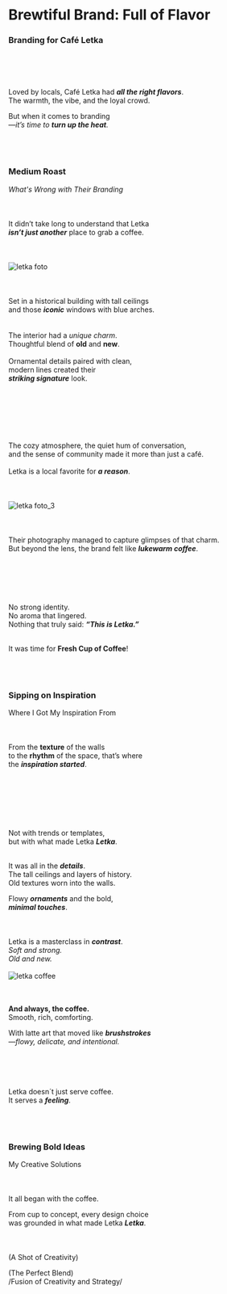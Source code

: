 # Brewtiful Brand: Full of Flavor
### Branding for Café Letka
<br><br>
<br><br>
Loved by locals, Café Letka  had _**all the right flavors**_.  
The warmth, the vibe, and the loyal crowd.  
  
But when it comes to branding  
—_it’s time to **turn up the heat**._
<br><br>
<br><br>

### Medium Roast
_What's Wrong with Their Branding_ 
<br><br>
<br><br>
It didn’t take long to understand that Letka  
_**isn’t just another**_ place to grab a coffee.
<br><br>
<br><br>
![letka foto](https://github.com/user-attachments/assets/81ae2e2e-4f4a-4044-aada-563a1d11ed68)
<br><br>
<br><br>
Set in a historical building with tall ceilings  
and those _**iconic**_ windows with blue arches.  
<br><br>
The interior had a _unique charm_.  
Thoughtful blend of **old** and **new**.
<br><br>
Ornamental details paired with clean,  
modern lines created their  
_**striking signature**_ look. 
<br><br>
<br><br> 

<br><br>  
The cozy atmosphere, the quiet hum of conversation,  
and the sense of community made it more than just a café.
<br><br> 
Letka is a local favorite for _**a reason**_.
<br><br>
<br><br> 
![letka foto_3](https://github.com/user-attachments/assets/4389c375-6198-48a1-8f54-11ba513c654b)
<br><br>
<br><br> 
Their photography managed to capture glimpses of that charm.  
But beyond the lens, the brand felt like _**lukewarm coffee**_.  

<br><br> 
<br><br>  
No strong identity.   
No aroma that lingered.   
Nothing that truly said: _**“This is Letka.”**_
<br><br>

It was time for **Fresh Cup of Coffee**!
<br><br>
<br><br>
### Sipping on Inspiration
Where I Got My Inspiration From
<br><br>
<br><br>
From the **texture** of the walls  
to the **rhythm** of the space, that’s where  
the _**inspiration started**_.
<br><br>
<br><br>
<br><br>
<br><br>
Not with trends or templates,  
but with what made Letka _**Letka**_.
<br><br>

It was all in the _**details**_.  
The tall ceilings and layers of history.  
Old textures worn into the walls.  

Flowy _**ornaments**_ and the bold,  
_**minimal touches**_.
<br><br>
<br><br>
Letka is a masterclass in _**contrast**_.  
_Soft and strong.  
Old and new._
<br><br>
![letka coffee](https://github.com/user-attachments/assets/b72856ef-3222-4aee-b473-930d0e7e9752)


<br><br>
**And always, the coffee.**  
Smooth, rich, comforting.<br>
  
With latte art that moved like _**brushstrokes**_    
_—flowy, delicate, and intentional._

<br><br>
<br><br>
Letka doesn´t just serve coffee.  
It serves a _**feeling**_.
<br><br>
<br><br>
### Brewing Bold Ideas  
My Creative Solutions
<br><br>
<br><br>
It all began with the coffee.  
  
From cup to concept, every design choice   
was grounded in what made Letka _**Letka**_.
<br><br>
<br><br>
(A Shot of Creativity)

(The Perfect Blend)  
/Fusion of Creativity and Strategy/
